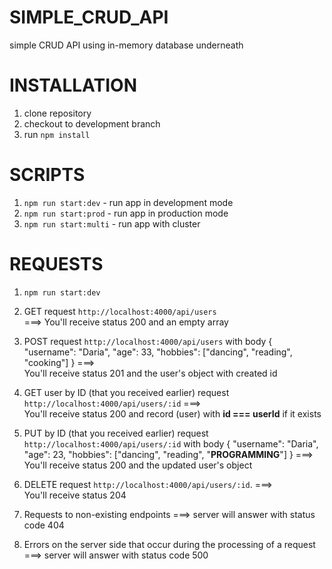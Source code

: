 # SIMPLE_CRUD_API
simple CRUD API using in-memory database underneath

# INSTALLATION
1. clone repository
2. checkout to development branch
3. run `npm install`

# SCRIPTS
1. `npm run start:dev` - run app in development mode
2. `npm run start:prod` - run app in production mode
3. `npm run start:multi` - run app with cluster

# REQUESTS

1. `npm run start:dev`

2. GET request `http://localhost:4000/api/users`  
===> 
You'll receive status 200 and an empty array

3. POST request `http://localhost:4000/api/users` with body { "username": "Daria", "age": 33, "hobbies": ["dancing", "reading", "cooking"] } 
===>  
You'll receive status 201 and the user's object with created id

4. GET user by ID (that you received earlier) request `http://localhost:4000/api/users/:id` 
===>  
You'll receive status 200 and record (user) with **id === userId** if it exists

5. PUT by ID (that you received earlier) request `http://localhost:4000/api/users/:id` with body { "username": "Daria", "age": 23, "hobbies": ["dancing", "reading", "**PROGRAMMING**"] }
===>  
You'll receive status 200 and the updated user's object

6. DELETE request `http://localhost:4000/api/users/:id`. 
===>  
You'll receive status 204

7. Requests to non-existing endpoints 
===>
server will answer with status code 404

8. Errors on the server side that occur during the processing of a request 
===> 
server will answer with status code 500